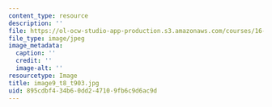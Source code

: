 ```yaml
---
content_type: resource
description: ''
file: https://ol-ocw-studio-app-production.s3.amazonaws.com/courses/16-01-unified-engineering-i-ii-iii-iv-fall-2005-spring-2006/895cdbf434b60dd247109fb6c9d6ac9d_image9_t8_t903.jpg
file_type: image/jpeg
image_metadata:
  caption: ''
  credit: ''
  image-alt: ''
resourcetype: Image
title: image9_t8_t903.jpg
uid: 895cdbf4-34b6-0dd2-4710-9fb6c9d6ac9d
---
```

